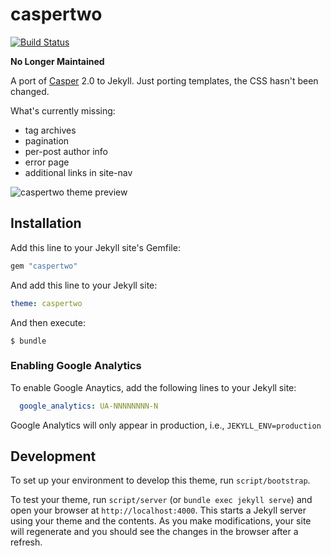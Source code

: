 # caspertwo

[![Build Status](https://travis-ci.org/jyunderwood/jekyll-caspertwo.svg?branch=master)](https://travis-ci.org/jyunderwood/jekyll-caspertwo)

**No Longer Maintained**

A port of [Casper](https://github.com/tryghost/casper) 2.0 to Jekyll. Just porting templates, the CSS hasn't been changed.

What's currently missing:

- tag archives
- pagination
- per-post author info
- error page
- additional links in site-nav

![caspertwo theme preview](/screenshot.jpg)

## Installation

Add this line to your Jekyll site's Gemfile:

```ruby
gem "caspertwo"
```

And add this line to your Jekyll site:

```yaml
theme: caspertwo
```

And then execute:

    $ bundle

### Enabling Google Analytics

To enable Google Anaytics, add the following lines to your Jekyll site:

```yaml
  google_analytics: UA-NNNNNNNN-N
```

Google Analytics will only appear in production, i.e., `JEKYLL_ENV=production`

## Development

To set up your environment to develop this theme, run `script/bootstrap`.

To test your theme, run `script/server` (or `bundle exec jekyll serve`) and open your browser at `http://localhost:4000`. This starts a Jekyll server using your theme and the contents. As you make modifications, your site will regenerate and you should see the changes in the browser after a refresh.
